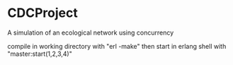 # CDCProject
A simulation of an ecological network using concurrency


compile in working directory with "erl -make"
then start in erlang shell with "master:start(1,2,3,4)"